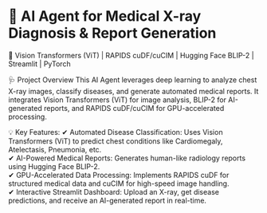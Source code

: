 # 📌 AI Agent for Medical X-ray Diagnosis & Report Generation

🚀 Vision Transformers (ViT) | RAPIDS cuDF/cuCIM | Hugging Face BLIP-2 | Streamlit | PyTorch

🩺 Project Overview
This AI Agent leverages deep learning to analyze chest X-ray images, classify diseases, and generate automated medical reports. It integrates Vision Transformers (ViT) for image analysis, BLIP-2 for AI-generated reports, and RAPIDS cuDF/cuCIM for GPU-accelerated processing.

💡 Key Features:
 ✔ Automated Disease Classification: Uses Vision Transformers (ViT) to predict chest conditions like Cardiomegaly, Atelectasis, Pneumonia, etc. <br>
 ✔ AI-Powered Medical Reports: Generates human-like radiology reports using Hugging Face BLIP-2.<br>
 ✔ GPU-Accelerated Data Processing: Implements RAPIDS cuDF for structured medical data and cuCIM for high-speed image handling.<br>
 ✔ Interactive Streamlit Dashboard: Upload an X-ray, get disease predictions, and receive an AI-generated report in real-time.<br>


